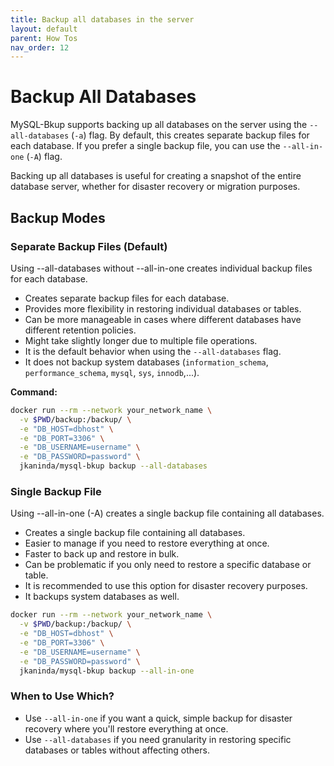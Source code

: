 ```yaml
---
title: Backup all databases in the server
layout: default
parent: How Tos
nav_order: 12
---
```


# Backup All Databases

MySQL-Bkup supports backing up all databases on the server using the `--all-databases` (`-a`) flag. By default, this creates separate backup files for each database. If you prefer a single backup file, you can use the `--all-in-one` (`-A`) flag.

Backing up all databases is useful for creating a snapshot of the entire database server, whether for disaster recovery or migration purposes.
## Backup Modes

### Separate Backup Files (Default)

Using --all-databases without --all-in-one creates individual backup files for each database.

- Creates separate backup files for each database.
- Provides more flexibility in restoring individual databases or tables.
- Can be more manageable in cases where different databases have different retention policies.
- Might take slightly longer due to multiple file operations.
- It is the default behavior when using the `--all-databases` flag.
- It does not backup system databases (`information_schema`, `performance_schema`, `mysql`, `sys`, `innodb`,...).

**Command:**

```bash
docker run --rm --network your_network_name \
  -v $PWD/backup:/backup/ \
  -e "DB_HOST=dbhost" \
  -e "DB_PORT=3306" \
  -e "DB_USERNAME=username" \
  -e "DB_PASSWORD=password" \
  jkaninda/mysql-bkup backup --all-databases
```
### Single Backup File

Using --all-in-one (-A) creates a single backup file containing all databases.

- Creates a single backup file containing all databases.
- Easier to manage if you need to restore everything at once.
- Faster to back up and restore in bulk.
- Can be problematic if you only need to restore a specific database or table.
- It is recommended to use this option for disaster recovery purposes.
- It backups system databases as well.

```bash
docker run --rm --network your_network_name \
  -v $PWD/backup:/backup/ \
  -e "DB_HOST=dbhost" \
  -e "DB_PORT=3306" \
  -e "DB_USERNAME=username" \
  -e "DB_PASSWORD=password" \
  jkaninda/mysql-bkup backup --all-in-one
```

### When to Use Which?

- Use `--all-in-one` if you want a quick, simple backup for disaster recovery where you'll restore everything at once.
- Use `--all-databases` if you need granularity in restoring specific databases or tables without affecting others.
